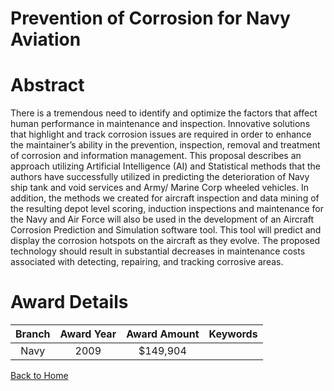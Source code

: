 
Prevention of Corrosion for Navy Aviation
=========================================

# Abstract


There is a tremendous need to identify and optimize the factors that affect human performance in maintenance and inspection. Innovative solutions that highlight and track corrosion issues are required in order to enhance the maintainer’s ability in the prevention, inspection, removal and treatment of corrosion and information management. This proposal describes an approach utilizing Artificial Intelligence (AI) and Statistical methods that the authors have successfully utilized in predicting the deterioration of Navy ship tank and void services and Army/ Marine Corp wheeled vehicles. In addition, the methods we created for aircraft inspection and data mining of the resulting depot level scoring, induction inspections and maintenance for the Navy and Air Force will also be used in the development of an Aircraft Corrosion Prediction and Simulation software tool. This tool will predict and display the corrosion hotspots on the aircraft as they evolve. The proposed technology should result in substantial decreases in maintenance costs associated with detecting, repairing, and tracking corrosive areas.  

# Award Details

|Branch|Award Year|Award Amount|Keywords|
| :---: | :---: | :---: | :---: |
|Navy|2009|$149,904||
  
  


[Back to Home](https://github.com/chrischow/dod_sbir_awards/Reports/DJ/#1888)